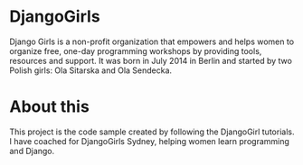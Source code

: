 # DjangoGirls

Django Girls is a non-profit organization that empowers and helps women to organize free, one-day programming workshops by providing tools, resources and support. It was born in July 2014 in Berlin and started by two Polish girls: Ola Sitarska and Ola Sendecka.

# About this

This project is the code sample created by following the DjangoGirl
tutorials. I have coached for DjangoGirls Sydney, helping women learn
programming and Django.
